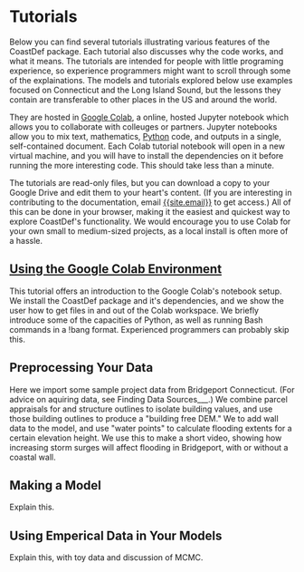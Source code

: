 # Tutorials

Below you can find several tutorials illustrating various features of the CoastDef package. Each tutorial also discusses why the code works, and what it means. The tutorials are intended for people with little programing experience, so experience programmers might want to scroll through some of the explainations. The models and tutorials explored below use examples focused on Connecticut and the Long Island Sound, but the lessons they contain are transferable to other places in the US and around the world.

 They are hosted in [Google Colab](https://colab.research.google.com/notebooks/welcome.ipynb), a online, hosted Jupyter notebook which allows you to collaborate with colleuges or partners. Jupyter notebooks allow you to mix text, mathematics, [Python](https://www.pythonforbeginners.com/learn-python/what-is-python/) code, and outputs in a single, self-contained document. Each Colab tutorial notebook will open in a new virtual machine, and you will have to install the dependencies on it before running the more interesting code. This should take less than a minute.

The tutorials are read-only files, but you can download a copy to your Google Drive and edit them to your heart's content. (If you are interesting in contributing to the documentation, email [{{site.email}}](mailto:{{site.email}}) to get access.) All of this can be done in your browser, making it the easiest and quickest way to explore CoastDef's functionality. We would encourage you to use Colab for your own small to medium-sized projects, as a local install is often more of a hassle.

## [Using the Google Colab Environment](https://colab.research.google.com/drive/1_0oFoE9svyGNdtWJNRWvAowjIsnhreFx)

This tutorial offers an introduction to the Google Colab's notebook setup. We install the CoastDef package and it's dependencies, and we show the user how to get files in and out of the Colab workspace. We briefly introduce some of the capacities of Python, as well as running Bash commands in a !bang format. Experienced programmers can probably skip this.

## Preprocessing Your Data

Here we import some sample project data from Bridgeport Connecticut. (For advice on aquiring data, see Finding Data Sources___.)  We combine parcel appraisals for and structure outlines to isolate building values, and use those building outlines to produce a "building free DEM." We to add wall data to the model, and use "water points" to calculate flooding extents for a certain elevation height. We use this to make a short video, showing how increasing storm surges will affect flooding in Bridgeport, with or without a coastal wall.

## Making a Model

Explain this.

## Using Emperical Data in Your Models

Explain this, with toy data and discussion of MCMC.
